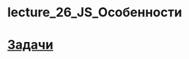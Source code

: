 # lecture_26_JS_Особенности 
#  [Задачи ](https://github.com/schoolteacherMP/lecture_26_JS/blob/main/tasks.md)  

